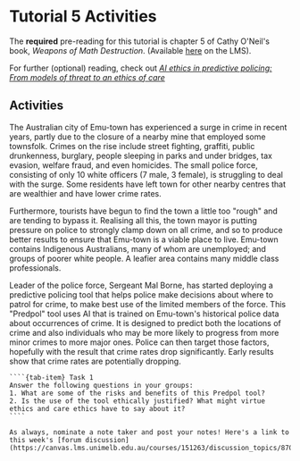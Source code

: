# Tutorial 5 Activities

The **required** pre-reading for this tutorial is chapter 5 of Cathy O'Neil's book, *Weapons of Math Destruction*. (Available [here](https://canvas.lms.unimelb.edu.au/courses/151263/files/14104396) on the LMS).

For further (optional) reading, check out [*AI ethics in predictive policing: From models of threat to an ethics of care*](https://peterasaro.org/writing/Asaro_PredictivePolicing.pdf)

## Activities

The Australian city of Emu-town has experienced a surge in crime in recent years, partly due to the closure of a nearby mine that employed some townsfolk. Crimes on the rise include street fighting, graffiti, public drunkenness, burglary, people sleeping in parks and under bridges, tax evasion, welfare fraud, and even homicides. The small police force, consisting of only 10 white officers (7 male, 3 female), is struggling to deal with the surge. Some residents have left town for other nearby centres that are wealthier and have lower crime rates.

Furthermore, tourists have begun to find the town a little too "rough" and are tending to bypass it. Realising all this, the town mayor is putting pressure on police to strongly clamp down on all crime, and so to produce better results to ensure that Emu-town is a viable place to live. Emu-town contains Indigenous Australians, many of whom are unemployed; and groups of poorer white people. A leafier area contains many middle class professionals.

Leader of the police force, Sergeant Mal Borne, has started deploying a predictive policing tool that helps police make decisions about where to patrol for crime, to make best use of the limited members of the force. This "Predpol" tool uses AI that is trained on Emu-town's historical police data about occurrences of crime. It is designed to predict both the locations of crime and also individuals who may be more likely to progress from more minor crimes to more major ones. Police can then target those factors, hopefully with the result that crime rates drop significantly. Early results show that crime rates are potentially dropping.

`````{tab-set}
````{tab-item} Task 1
Answer the following questions in your groups:
1. What are some of the risks and benefits of this Predpol tool?
2. Is the use of the tool ethically justified? What might virtue ethics and care ethics have to say about it?
````
`````

```{note}
As always, nominate a note taker and post your notes! Here's a link to this week's [forum discussion](https://canvas.lms.unimelb.edu.au/courses/151263/discussion_topics/870502).
```
